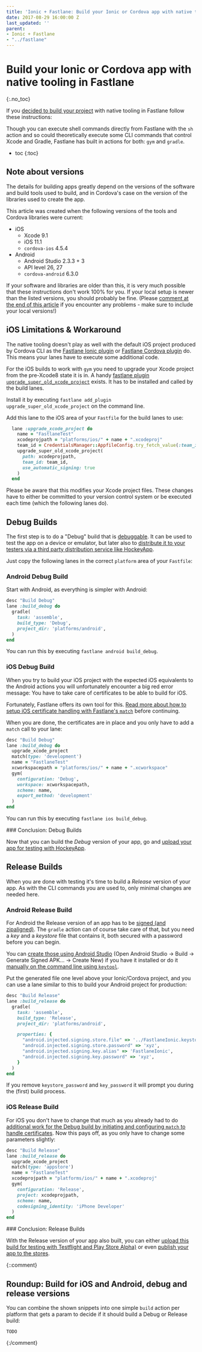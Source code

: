 ```yaml
---
title: 'Ionic + Fastlane: Build your Ionic or Cordova app with native tooling in Fastlane'
date: 2017-08-29 16:00:00 Z
last_updated: ''
parent:
- Ionic + Fastlane
- "../fastlane"
---
```


# Build your Ionic or Cordova app with native tooling in Fastlane
{:.no_toc}

If you [decided to build your project](build-your-project.md) with native tooling in Fastlane follow these instructions:

Though you can execute shell commands directly from Fastlane with the `sh` action and so could theoretically execute some CLI commands that control Xcode and Gradle, Fastlane has built in actions for both: `gym` and `gradle`.

* toc
{:toc}

## Note about versions

The details for building apps greatly depend on the versions of the software and build tools used to build, and in Cordova's case on the version of the libraries used to create the app.

This article was created when the following versions of the tools and Cordova libraries were current:

* iOS
  * Xcode 9.1
  * iOS 11.1
  * `cordova-ios` 4.5.4
* Android
  * Android Studio 2.3.3 + 3
  * API level 26, 27
  * `cordova-android` 6.3.0

If your software and libraries are older than this, it is very much possible that these instructions don't work 100% for you. If your local setup is newer than the listed versions, you should probably be fine. (Please [comment at the end of this article](#comments) if you encounter any problems - make sure to include your local versions!)

## iOS Limitations & Workaround

The native tooling doesn't play as well with the default iOS project produced by Cordova CLI as the [Fastlane Ionic plugin](build-your-project-with-ionic-plugin.md) or [Fastlane Cordova plugin](build-your-project-with-cordova-plugin.md) do. This means your lanes have to execute some additional code.

For the iOS builds to work with `gym` you need to upgrade your Xcode project from the pre-Xcode8 state it is in. A handy [fastlane plugin `upgrade_super_old_xcode_project`](https://github.com/ionic-zone/fastlane-plugin-upgrade_super_old_xcode_project) exists. It has to be installed and called by the build lanes.

Install it by executing `fastlane add_plugin upgrade_super_old_xcode_project` on the command line.

Add this lane to the iOS area of your `Fastfile` for the build lanes to use:

```ruby
  lane :upgrade_xcode_project do
    name = "FastlaneTest"
    xcodeprojpath = "platforms/ios/" + name + ".xcodeproj"
    team_id = CredentialsManager::AppfileConfig.try_fetch_value(:team_id)
    upgrade_super_old_xcode_project(
      path: xcodeprojpath,
      team_id: team_id,
      use_automatic_signing: true
    )
  end
```

Please be aware that this modifies your Xcode project files. These changes have to either be committed to your version control system or be executed each time (which the following lanes do).

## Debug Builds

The first step is to do a "Debug" build that is [debuggable](../understand/difference-between-a-debug-and-release-build.md). It can be used to test the app on a device or emulator, but later also to [distribute it to your testers via a third party distribution service like HockeyApp](upload-for-testing.md).

Just copy the following lanes in the correct `platform` area of your `Fastfile`:

### Android Debug Build

Start with Android, as everything is simpler with Android:

```ruby
desc "Build Debug"
lane :build_debug do
  gradle(
    task: 'assemble',
    build_type: 'Debug',
    project_dir: 'platforms/android',
  )
end
```

You can run this by executing `fastlane android build_debug`.

### iOS Debug Build

When you try to build your iOS project with the expected iOS equivalents to the Android actions you will unfortunately encounter a big red error message: You have to take care of certificates to be able to build for iOS.

Fortunately, Fastlane offers its own tool for this. [Read more about how to setup iOS certificate handling with Fastlane's `match`](setup-ios-certificate-handling.md) before continuing.

When you are done, the certificates are in place and you only have to add a `match` call to your lane:

```ruby
desc "Build Debug"
lane :build_debug do
  upgrade_xcode_project
  match(type: 'development')
  name = "FastlaneTest"
  xcworkspacepath = "platforms/ios/" + name + ".xcworkspace"
  gym(
    configuration: 'Debug',
    workspace: xcworkspacepath,
    scheme: name,
    export_method: 'development'
  )
end
```

You can run this by executing `fastlane ios build_debug`.

<div id="future-content">
### Conclusion: Debug Builds

Now that you can build the _Debug_ version of your app, go and [upload your app for testing with HockeyApp](upload-for-testing.md).
</div>

## Release Builds

When you are done with testing it's time to build a _Release_ version of your app. As with the CLI commands you are used to, only minimal changes are needed here.

### Android Release Build

For Android the Release version of an app has to be [signed (and zipaligned)](https://developer.android.com/studio/publish/app-signing.html). The `gradle` action can of course take care of that, but you need a _key_ and a _keystore_ file that contains it, both secured with a password before you can begin.

You can [create those using Android Studio](https://developer.android.com/studio/publish/app-signing.html#generate-key) (Open Android Studio -> Build -> Generate Signed APK... -> Create New) if you have it installed or do it [manually on the command line using `keytool`](https://developer.android.com/studio/publish/app-signing.html#signing-manually).

Put the generated file one level above your Ionic/Cordova project, and you can use a lane similar to this to build your Android project for production:

```ruby
desc "Build Release"
lane :build_release do
  gradle(
    task: 'assemble',
    build_type: 'Release',
    project_dir: 'platforms/android',

    properties: {
      "android.injected.signing.store.file" => '../FastlaneIonic.keystore',
      "android.injected.signing.store.password" => 'xyz',
      "android.injected.signing.key.alias" => 'FastlaneIonic',
      "android.injected.signing.key.password" => 'xyz',
    }
  )
end
```

If you remove `keystore_password` and `key_password` it will prompt you during the (first) build process.

### iOS Release Build

For iOS you don't have to change that much as you already had to do [additional work for the Debug build by initiating and configuring `match` to handle certificates](setup-ios-certificate-handling.md). Now this pays off, as you only have to change some parameters slightly:

```ruby
desc "Build Release"
lane :build_release do
  upgrade_xcode_project
  match(type: 'appstore')
  name = "FastlaneTest"
  xcodeprojpath = "platforms/ios/" + name + ".xcodeproj"
  gym(
    configuration: 'Release',
    project: xcodeprojpath,
    scheme: name,
    codesigning_identity: 'iPhone Developer'
  )
end
```

<div id="future-content">
### Conclusion: Release Builds

With the Release version of your app also built, you can either [upload this build for testing with Testflight and Play Store Alpha)](upload-for-testing.md) or even [publish your app to the stores](publish-your-app.md).
</div>

{::comment}
## Roundup: Build for iOS and Android, debug and release versions

You can combine the shown snippets into one simple `build` action per platform that gets a param to decide if it should build a Debug or Release build:

```
TODO
```
{:/comment}

